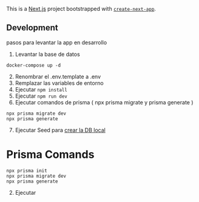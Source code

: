 This is a [Next.js](https://nextjs.org) project bootstrapped with [`create-next-app`](https://nextjs.org/docs/app/api-reference/cli/create-next-app).

## Development
pasos para levantar la app en desarrollo

1. Levantar la base de datos 
```
docker-compose up -d
```
2. Renombrar el .env.template a .env
3. Remplazar las variables de entorno
4. Ejecutar ``` npm install ```
5. Ejecutar ``` npm run dev ```
6. Ejecutar comandos de prisma ( npx prisma migrate y prisma generate )
```
npx prisma migrate dev
npx prisma generate 
```
7. Ejecutar Seed para [crear la DB local](localhost:3000/api/seed)

# Prisma Comands
```
npx prisma init
npx prisma migrate dev
npx prisma generate 
```

2. Ejecutar 

